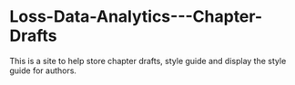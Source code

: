# Loss-Data-Analytics---Chapter-Drafts

This is a site to help store chapter drafts, style guide and display the style guide for authors.




